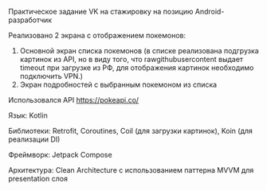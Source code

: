 Практическое задание VK на стажировку на позицию Android-разработчик

Реализовано 2 экрана с отображением покемонов:
1. Основной экран списка покемонов (в списке реализована подгрузка картинок из API, но в виду того, что rawgithubusercontent выдает timeout при загрузке из РФ, для отображения картинок необходимо подключить VPN.)
2. Экран подробностей с выбранным покемоном из списка

Использовался API https://pokeapi.co/

Язык: Kotlin

Библиотеки: Retrofit, Coroutines, Coil (для загрузки картинок), Koin (для реализации DI)

Фреймворк: Jetpack Compose

Архитектура: Clean Architecture с использованием паттерна MVVM для presentation слоя
